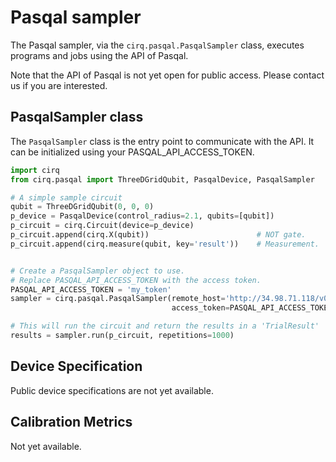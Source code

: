 # Pasqal sampler

The Pasqal sampler, via the `cirq.pasqal.PasqalSampler` class, executes programs and jobs using the
API of Pasqal.

Note that the API of Pasqal is not yet open for public access. Please contact us if you are
interested.

## PasqalSampler class

The `PasqalSampler` class is the entry point to communicate with the API. It can be initialized
using your PASQAL_API_ACCESS_TOKEN.


```python
import cirq
from cirq.pasqal import ThreeDGridQubit, PasqalDevice, PasqalSampler

# A simple sample circuit
qubit = ThreeDGridQubit(0, 0, 0)
p_device = PasqalDevice(control_radius=2.1, qubits=[qubit])
p_circuit = cirq.Circuit(device=p_device)
p_circuit.append(cirq.X(qubit))                        # NOT gate.
p_circuit.append(cirq.measure(qubit, key='result'))    # Measurement.


# Create a PasqalSampler object to use.
# Replace PASQAL_API_ACCESS_TOKEN with the access token.
PASQAL_API_ACCESS_TOKEN = 'my_token'
sampler = cirq.pasqal.PasqalSampler(remote_host='http://34.98.71.118/v0/pasqal',
                                    access_token=PASQAL_API_ACCESS_TOKEN)

# This will run the circuit and return the results in a 'TrialResult'
results = sampler.run(p_circuit, repetitions=1000)
```

## Device Specification

Public device specifications are not yet available.


## Calibration Metrics

Not yet available.
